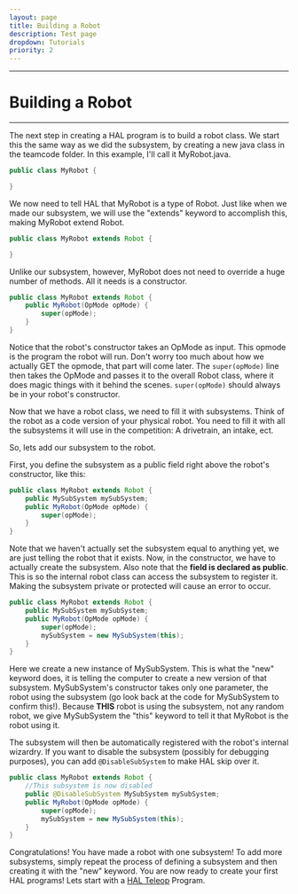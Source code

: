 ```yaml
---
layout: page
title: Building a Robot
description: Test page
dropdown: Tutorials
priority: 2
---
```

----------------
# Building a Robot
----------------
The next step in creating a HAL program is to build a robot class. We start this the same way as we did the subsystem, by creating a new java class in the teamcode folder. In this example, I'll call it MyRobot.java.

```java
public class MyRobot {

}
```

We now need to tell HAL that MyRobot is a type of Robot. Just like when we made our subsystem, we will use the "extends" keyword to accomplish this, making MyRobot extend Robot.

```java
public class MyRobot extends Robot {

}
```
Unlike our subsystem, however, MyRobot does not need to override a huge number of methods. All it needs is a constructor.
```java
public class MyRobot extends Robot {
    public MyRobot(OpMode opMode) {
        super(opMode);
    }
}
```

Notice that the robot's constructor takes an OpMode as input. This opmode is the program the robot will run. Don't worry too much about how we actually GET the opmode, that part will come later. The `super(opMode)` line then takes the OpMode and passes it to the overall Robot class, where it does magic things with it behind the scenes. `super(opMode)` should always be in your robot's constructor.

Now that we have a robot class, we need to fill it with subsystems. Think of the robot as a code version of your physical robot. You need to fill it with all the subsystems it will use in the competition: A drivetrain, an intake, ect.

So, lets add our subsystem to the robot.

First, you define the subsystem as a public field right above the robot's constructor, like this:

```java
public class MyRobot extends Robot {
    public MySubSystem mySubSystem;
    public MyRobot(OpMode opMode) {
        super(opMode);
    }
}
```

Note that we haven't actually set the subsystem equal to anything yet, we are just telling the robot that it exists. Now, in the constructor, we have to actually create the subsystem. Also note that the **field is declared as public**. This is so the internal robot class can access the subsystem to register it. Making the subsystem private or protected will cause an error to occur.

```java
public class MyRobot extends Robot {
    public MySubSystem mySubSystem;
    public MyRobot(OpMode opMode) {
        super(opMode);
        mySubSystem = new MySubSystem(this);
    }
}
```

Here we create a new instance of MySubSystem. This is what the "new" keyword does, it is telling the computer to create a new version of that subsystem. MySubSystem's constructor takes only one parameter, the robot using the subsystem (go look back at the code for MySubSystem to confirm this!). Because **THIS** robot is using the subsystem, not any random robot, we give MySubSystem the "this" keyword to tell it that MyRobot is the robot using it.

The subsystem will then be automatically registered with the robot's internal wizardry. If you want to disable the subsystem (possibly for debugging purposes), you can add `@DisableSubSystem` to make HAL skip over it.

```java
public class MyRobot extends Robot {
    //This subsystem is now disabled    
    public @DisableSubSystem MySubSystem mySubSystem;
    public MyRobot(OpMode opMode) {
        super(opMode);
        mySubSystem = new MySubSystem(this);
    }
}
```

Congratulations! You have made a robot with one subsystem! To add more subsystems, simply repeat the process of defining a subsystem and then creating it with the "new" keyword. You are now ready to create your first HAL programs! Lets start with a [HAL Teleop](hal-teleop.md) Program.
